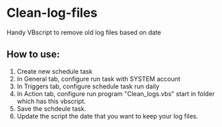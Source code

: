 # Clean-log-files
Handy VBscript to remove old log files based on date <br>
## How to use:
1. Create new schedule task
1. In General tab, configure run task with SYSTEM account
1. In Triggers tab, configure schedule task run daily 
1. In Action tab, configure run program "Clean_logs.vbs" start in folder which has this vbscript.
1. Save the schdeule task. 
1. Update the script the date that you want to keep your log files. 
